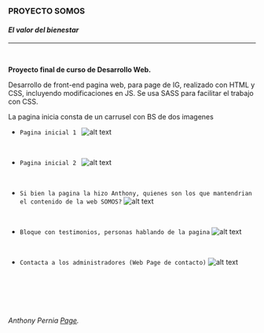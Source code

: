  ### **PROYECTO SOMOS**
 #### ***El valor del bienestar***
----

<br/>

**Proyecto final de curso de Desarrollo Web.**

Desarrollo de front-end pagina web, para page de IG, realizado con HTML y CSS, incluyendo modificaciones en JS. Se usa SASS para facilitar el trabajo con CSS. 

La pagina inicia consta de un carrusel con BS de dos imagenes

 - `Pagina inicial 1 `
![alt text](https://github.com/anthonyperniah/SomosWeb/blob/master/images/preview/main1.png?raw=true)

<br/>

 - `Pagina inicial 2 `
![alt text](https://github.com/anthonyperniah/SomosWeb/blob/master/images/preview/main2.png?raw=true)

<br/>

 - `Si bien la pagina la hizo Anthony, quienes son los que mantendrian el contenido de la web SOMOS?`
![alt text](https://github.com/anthonyperniah/SomosWeb/blob/master/images/preview/about.png?raw=true)

<br/>

 - `Bloque con testimonios, personas hablando de la pagina`
![alt text](https://github.com/anthonyperniah/SomosWeb/blob/master/images/preview/person.png?raw=true)

<br/>

 - `Contacta a los administradores (Web Page de contacto)`
 ![alt text](https://github.com/anthonyperniah/SomosWeb/blob/master/images/preview/contact.png?raw=true)

<br/>
<br/>
<br/>
<br/>




  
    
    

###### Anthony Pernia [Page](https://anthonyperniah.github.io/).   
  
